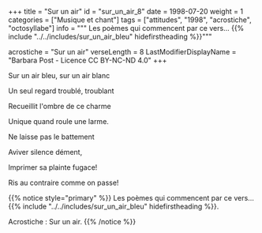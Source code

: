 +++
title = "Sur un air"
id = "sur_un_air_8"
date = 1998-07-20
weight = 1
categories = ["Musique et chant"]
tags = ["attitudes", "1998", "acrostiche", "octosyllabe"]
info = """
Les poèmes qui commencent par ce vers...
{{% include "../../includes/sur_un_air_bleu" hidefirstheading %}}"""

acrostiche = "Sur un air"
verseLength = 8
LastModifierDisplayName = "Barbara Post - Licence CC BY-NC-ND 4.0"
+++

Sur un air bleu, sur un air blanc

Un seul regard troublé, troublant

Recueillit l'ombre de ce charme

Unique quand roule une larme.

Ne laisse pas le battement

Aviver silence dément,

Imprimer sa plainte fugace!

Ris au contraire comme on passe!

{{% notice style="primary" %}}
Les poèmes qui commencent par ce vers...
{{% include "../../includes/sur_un_air_bleu" hidefirstheading %}}.

Acrostiche : Sur un air.
{{% /notice %}}
